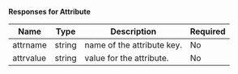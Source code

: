 **Responses for Attribute**

| Name | Type | Description | Required |
| ---- | ---- | ----------- | -------- |
| attrname | string | name of the attribute key. | No |
| attrvalue | string | value for the attribute. | No |